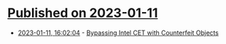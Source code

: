 # [Published on 2023-01-11](index.md)

* [2023-01-11, 16:02:04](https://lobste.rs/s/xcis2l/bypassing_intel_cet_with_counterfeit) - [Bypassing Intel CET with Counterfeit Objects](https://www.offensive-security.com/offsec/bypassing-intel-cet-with-counterfeit-objects/)
